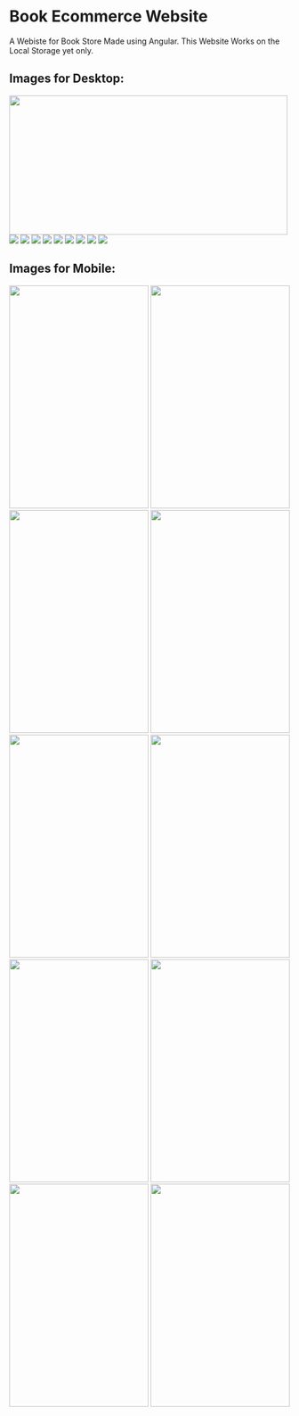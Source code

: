 <h1>Book Ecommerce Website</h1>
<p>A Webiste for Book Store Made using Angular. This Website Works on the Local Storage yet only.<p>
<h2>Images for Desktop:</h2>
<img src="./images/carousel.png" width="500px" height="250px"></img>
<img src="./images/sign in.png"></img>
<img src="./images/home.png"></img>
<img src="./images/testimonial.png"></img>
<img src="./images/about.png"></img>
<img src="./images/contact.png"></img>
<img src="./images/category.png"></img>
<img src="./images/detail.png"></img>
<img src="./images/cart.png"></img>
<img src="./images/order.png"></img>

<h2>Images for Mobile:</h2>
<img src="./images/carousel2.jpg" height="400px" width="250px"></img>
<img src="./images/home1.jpg" height="400px" width="250px"></img>
<img src="./images/testimonial 2.jpg" height="400px" width="250px"></img>
<img src="./images/signup2.jpg" height="400px" width="250px"></img>
<img src="./images/category3.jpg" height="400px" width="250px"></img>
<img src="./images/contact2.jpg" height="400px" width="250px"></img>
<img src="./images/details4.jpg" height="400px" width="250px"></img>
<img src="./images/details2.jpg" height="400px" width="250px"></img>
<img src="./images/order3 .jpg" height="400px" width="250px"></img>
<img src="./images/cart.jpg" height="400px" width="250px"></img>
